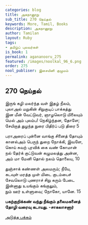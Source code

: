 ```yaml
---
categories: blog
title: அகநானூறு
sub_title: 270 நெய்தல்
keywords: More, Tamil, Books
description: அகநானூறு
author: Tamilan
layout: Ruby
tags:
- தமிழ்ப் புலவர்கள்
is_book: 1
permalink: agananooru_275
featured: /images/noolkal_96_6.png
order: 275
nool_publiser: இசையினி குழுமம்
---
```



## 270 நெய்தல்

இருங் கழி மலர்ந்த வள் இதழ் நீலம்,  
புலாஅல் மறுகின் சிறுகுடிப் பாக்கத்து  
இன மீன் வேட்டுவர், ஞாழலொடு மிலையும்  
மெல் அம் புலம்ப! நெகிழ்ந்தன, தோளே;  
சேயிறாத் துழந்த நுரை பிதிர்ப் படு திரை 5

பராஅரைப் புன்னை வாங்கு சினைத் தோயும்  
கானல்அம் பெருந் துறை நோக்கி, இவளே,  
கொய் சுவற் புரவிக் கை வண் கோமான்  
நல் தேர்க் குட்டுவன் கழுமலத்து அன்ன,  
அம் மா மேனி தொல் நலம் தொலைய, 10

துஞ்சாக் கண்ணள் அலமரும்; நீயே,  
கடவுள் மரத்த முள் மிடை குடம்பைச்  
சேவலொடு புணராச் சிறு கரும் பேடை  
இன்னாது உயங்கும் கங்குலும்,  
நும் ஊர் உள்ளுவை; நோகோ, யானே. 15

**பகற்குறிக்கண் வந்து நீங்கும் தலைமகனைத்  
தோழி வரைவு கடாயது. -சாகலாசனார்**

[அடுத்த பக்கம்](agananooru_276)